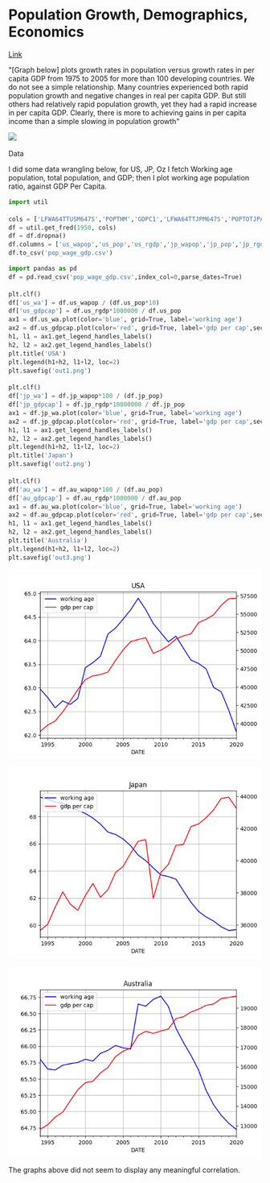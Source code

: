 # Population Growth, Demographics, Economics

[Link](https://open.lib.umn.edu/principleseconomics/chapter/33-2-population-growth-and-economic-development)

"[Graph below] plots growth rates in population versus growth rates in
per capita GDP from 1975 to 2005 for more than 100 developing
countries. We do not see a simple relationship. Many countries
experienced both rapid population growth and negative changes in real
per capita GDP. But still others had relatively rapid population
growth, yet they had a rapid increase in per capita GDP. Clearly,
there is more to achieving gains in per capita income than a simple
slowing in population growth"

<img width="340" src="https://open.lib.umn.edu/app/uploads/sites/180/2016/05/3b6c5ad5055b1ac4e51356db8856d325.jpg"/>

Data

I did some data wrangling below, for US, JP, Oz I fetch Working age
population, total population, and GDP; then I plot working age population
ratio, against GDP Per Capita.

```python
import util
    
cols = ['LFWA64TTUSM647S','POPTHM','GDPC1','LFWA64TTJPM647S','POPTOTJPA647NWDB','JPNRGDPEXP','LFWA64TTAUM647N','POPTOTAUA647NWDB','NGDPRSAXDCAUQ']
df = util.get_fred(1950, cols)
df = df.dropna()
df.columns = ['us_wapop','us_pop','us_rgdp','jp_wapop','jp_pop','jp_rgdp','au_wapop','au_pop','au_rgdp']
df.to_csv('pop_wage_gdp.csv')
```

```python
import pandas as pd
df = pd.read_csv('pop_wage_gdp.csv',index_col=0,parse_dates=True)

plt.clf()
df['us_wa'] = df.us_wapop / (df.us_pop*10)
df['us_gdpcap'] = df.us_rgdp*1000000 / df.us_pop
ax1 = df.us_wa.plot(color='blue', grid=True, label='working age')
ax2 = df.us_gdpcap.plot(color='red', grid=True, label='gdp per cap',secondary_y=True)
h1, l1 = ax1.get_legend_handles_labels()
h2, l2 = ax2.get_legend_handles_labels()
plt.title('USA')
plt.legend(h1+h2, l1+l2, loc=2)
plt.savefig('out1.png')

plt.clf()
df['jp_wa'] = df.jp_wapop*100 / (df.jp_pop)
df['jp_gdpcap'] = df.jp_rgdp*10000000 / df.jp_pop
ax1 = df.jp_wa.plot(color='blue', grid=True, label='working age')
ax2 = df.jp_gdpcap.plot(color='red', grid=True, label='gdp per cap',secondary_y=True)
h1, l1 = ax1.get_legend_handles_labels()
h2, l2 = ax2.get_legend_handles_labels()
plt.legend(h1+h2, l1+l2, loc=2)
plt.title('Japan')
plt.savefig('out2.png')

plt.clf()
df['au_wa'] = df.au_wapop*100 / (df.au_pop)
df['au_gdpcap'] = df.au_rgdp*1000000 / df.au_pop
ax1 = df.au_wa.plot(color='blue', grid=True, label='working age')
ax2 = df.au_gdpcap.plot(color='red', grid=True, label='gdp per cap',secondary_y=True)
h1, l1 = ax1.get_legend_handles_labels()
h2, l2 = ax2.get_legend_handles_labels()
plt.title('Australia')
plt.legend(h1+h2, l1+l2, loc=2)
plt.savefig('out3.png')
```

![](out1.png)

![](out2.png)

![](out3.png)

The graphs above did not seem to display any meaningful correlation.


